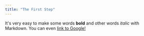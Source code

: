 ```yaml
---
title: "The First Step"
---
```

It's very easy to make some words **bold** and other words *italic* with Markdown. You can even [link to Google!](http://google.com)
